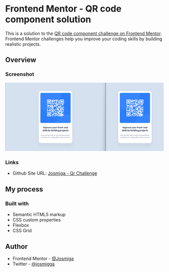 # Frontend Mentor - QR code component solution

This is a solution to the [QR code component challenge on Frontend Mentor](https://www.frontendmentor.io/challenges/qr-code-component-iux_sIO_H). Frontend Mentor challenges help you improve your coding skills by building realistic projects. 

## Overview

### Screenshot

![alt text](image-2.png)

### Links

- Github Site URL: [Josmiga - Qr Challenge](https://josmiga.github.io/qr-challenge/)

## My process

### Built with

- Semantic HTML5 markup
- CSS custom properties
- Flexbox
- CSS Grid

## Author
- Frontend Mentor - [@Josmiga](https://www.frontendmentor.io/profile/Josmiga)
- Twitter - [@josmigga](https://www.twitter.com/josmigga)